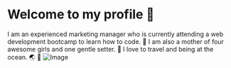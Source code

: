 # Welcome to my profile 👋

I am an experienced marketing manager who is currently attending a web development bootcamp to learn how to code. :penguin: I am also a mother of four awesome girls and one gentle setter. :dog: I love to travel and being at the ocean. :earth_asia: :green_heart: 
 	![Image]([https://unsplash.com/de/fotos/KMn4VEeEPR8](https://images.unsplash.com/photo-1507525428034-b723cf961d3e?ixlib=rb-4.0.3&ixid=MnwxMjA3fDB8MHxwaG90by1wYWdlfHx8fGVufDB8fHx8&auto=format&fit=crop&w=1746&q=80))
